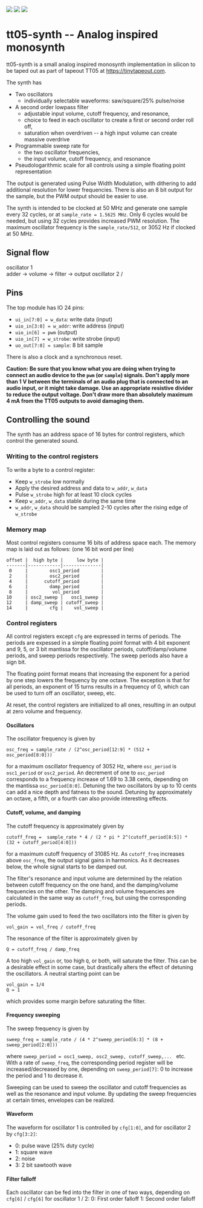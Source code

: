![](../../workflows/gds/badge.svg) ![](../../workflows/docs/badge.svg) ![](../../workflows/test/badge.svg)

tt05-synth -- Analog inspired monosynth
=======================================
tt05-synth is a small analog inspired monosynth implementation in silicon to be taped out as part of tapeout TT05 at https://tinytapeout.com.

The synth has
- Two oscillators
    - individually selectable waveforms: saw/square/25% pulse/noise
- A second order lowpass filter
    - adjustable input volume, cutoff frequency, and resonance,
    - choice to feed in each oscillator to create a first or second order roll off,
    - saturation when overdriven -- a high input volume can create massive overdrive
- Programmable sweep rate for
    - the two oscillator frequencies,
    - the input volume, cutoff frequency, and resonance
- Pseudologarithmic scale for all controls using a simple floating point representation

The output is generated using Pulse Width Modulation, with dithering to add additional resolution for lower frequencies.
There is also an 8 bit output for the sample, but the PWM output should be easier to use.

The synth is intended to be clocked at 50 MHz and generate one sample every 32 cycles, or at `sample_rate = 1.5625 MHz`. Only 6 cycles would be needed, but using 32 cycles provides increased PWM resolution. The maximum oscillator frequency is the `sample_rate/512`, or 3052 Hz if clocked at 50 MHz.

Signal flow
-----------

  oscillator 1 \
                adder -> volume -> filter -> output
  oscillator 2 /

Pins
----
The top module has IO 24 pins:
- `ui_in[7:0] = w_data`: write data (input)
- `uio_in[3:0] = w_addr`: write address (input)
- `uio_in[6] = pwm` (output)
- `uio_in[7] = w_strobe`: write strobe (input)
- `uo_out[7:0] = sample`: 8 bit sample

There is also a clock and a synchronous reset.

**Caution: Be sure that you know what you are doing when trying to connect an audio device to the `pwm` (or `sample`) signals.
Don't apply more than 1 V between the terminals of an audio plug that is connected to an audio input, or it might take damage.
Use an appropriate resistive divider to reduce the output voltage. Don't draw more than absolutely maximum 4 mA from the TT05 outputs to avoid damaging them.**

Controlling the sound
---------------------
The synth has an address space of 16 bytes for control registers, which control the generated sound.

### Writing to the control registers
To write a byte to a control register:
- Keep `w_strobe` low normally
- Apply the desired address and data to `w_addr`, `w_data`
- Pulse `w_strobe` high for at least 10 clock cycles
- Keep `w_addr`, `w_data` stable during the same time
- `w_addr`, `w_data` should be sampled 2-10 cycles after the rising edge of `w_strobe`

### Memory map
Most control registers consume 16 bits of address space each.
The memory map is laid out as follows: (one 16 bit word per line)

    offset |  high byte |     low byte |
    -------|------------|--------------|
     0     |        osc1_period        |
     2     |        osc2_period        |
     4     |      cutoff_period        |
     6     |        damp_period        |
     8     |         vol_period        |
    10     | osc2_sweep |   osc1_sweep |
    12     | damp_sweep | cutoff_sweep |
    14     |        cfg |    vol_sweep |

### Control registers
All control registers except `cfg` are expressed in terms of periods.
The periods are expessed in a simple floating point format with 4 bit exponent and 9, 5, or 3 bit mantissa for the oscillator periods,
cutoff/damp/volume periods, and sweep periods respectively. The sweep periods also have a sign bit.

The floating point format means that increasing the exponent for a period by one step lowers the frequency by one octave.
The exception is that for all periods, an exponent of 15 turns results in a frequency of 0, which can be used to turn off an oscillator, sweep, etc.

At reset, the control registers are initialized to all ones, resulting in an output at zero volume and frequency.

#### Oscillators
The oscillator frequency is given by

    osc_freq = sample_rate / (2^osc_period[12:9] * (512 + osc_period[8:0]))

for a maximum oscillator frequency of 3052 Hz, where `osc_period` is `osc1_period` or `osc2_period`.
An decrement of one to `osc_period` corresponds to a frequency increase of 1.69 to 3.38 cents, depending on the mantissa `osc_period[8:0]`.
Detuning the two oscillators by up to 10 cents can add a nice depth and fatness to the sound.
Detuning by approximately an octave, a fifth, or a fourth can also provide interesting effects.

#### Cutoff, volume, and damping
The cutoff frequency is approximately given by

    cutoff_freq =  sample_rate * 4 / (2 * pi * 2^(cutoff_period[8:5]) * (32 + cutoff_period[4:0]))

for a maximum cutoff frequency of 31085 Hz.
As `cutoff_freq` increases above `osc_freq`, the output signal gains in harmonics.
As it decreases below, the whole signal starts to be damped out.

The filter's resonance and input volume are determined by the relation between cutoff frequency on the one hand, and the damping/volume frequencies on the other. The damping and volume frequencies are calculated in the same way as `cutoff_freq`, but using the corresponding periods.

The volume gain used to feed the two oscillators into the filter is given by

    vol_gain = vol_freq / cutoff_freq

The resonance of the filter is approximately given by

    Q = cutoff_freq / damp_freq

A too high `vol_gain` or, too high `Q`, or both, will saturate the filter. This can be a desirable effect in some case,
but drastically alters the effect of detuning the oscillators.
A neutral starting point can be

    vol_gain = 1/4
    Q = 1

which provides some margin before saturating the filter.

#### Frequency sweeping
The sweep frequency is given by

    sweep_freq = sample_rate / (4 * 2^sweep_period[6:3] * (8 + sweep_period[2:0]))

where `sweep_period = osc1_sweep, osc2_sweep, cutoff_sweep,... ` etc.
With a rate of `sweep_freq`, the corresponding period register will be increased/decreased by one, depending on `sweep_period[7]`:
0 to increase the period and 1 to decrease it.

Sweeping can be used to sweep the oscillator and cutoff frequencies as well as the resonance and input volume.
By updating the sweep frequencies at certain times, envelopes can be realized.

#### Waveform
The waveform for oscillator 1 is controlled by `cfg[1:0]`, and for oscillator 2 by `cfg[3:2]`:
- 0: pulse wave (25% duty cycle)
- 1: square wave
- 2: noise
- 3: 2 bit sawtooth wave

#### Filter falloff
Each oscillator can be fed into the filter in one of two ways, depending on `cfg[6]` / `cfg[6]` for oscillator 1 / 2:
0: First order falloff
1: Second order falloff
